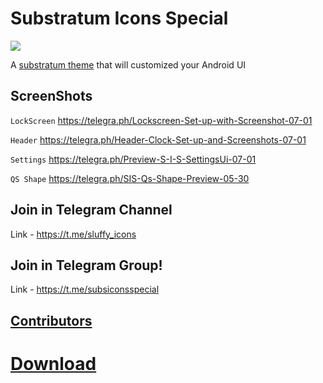 # Substratum Icons Special

<img src="https://github.com/MrSluffy/substratum-icons-special/blob/sis10/SIS-Template.jpg?raw=true">

 A [substratum theme](https://www.xda-developers.com/substratum-hub/) that will customized your Android UI


## ScreenShots
 
 `LockScreen` https://telegra.ph/Lockscreen-Set-up-with-Screenshot-07-01

 `Header` https://telegra.ph/Header-Clock-Set-up-and-Screenshots-07-01

 `Settings` https://telegra.ph/Preview-S-I-S-SettingsUi-07-01

 `QS Shape` https://telegra.ph/SIS-Qs-Shape-Preview-05-30


## Join in Telegram Channel

Link - https://t.me/sluffy_icons


## Join in Telegram Group!

Link - https://t.me/subsiconsspecial

## [Contributors](https://telegra.ph/Credits-And-Thank-08-16)

# [Download](https://www.pling.com/p/1385084/)